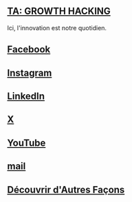 <h2><a href="//youtu.be/dQw4w9WgXcQ" title="GROWTH HACKING">TA: GROWTH HACKING</a></h2>
Ici, l'innovation est notre quotidien.

<h2><a href="lien vers Facebook">Facebook</a></h2>
<h2><a href="lien vers Instagram">Instagram</a></h2>
<h2><a href="lien vers LinkedIn">LinkedIn</a></h2>
<h2><a href="lien vers TikTok"></a></h2>
<h2><a href="lien vers X">X</a></h2>
<h2><a href="lien vers YouTube">YouTube</a></h2>
<h2><a href="lien vers email">mail</a></h2>
<h2><a href="lien vers page "Autres"">Découvrir d'Autres Façons</a></h2>
